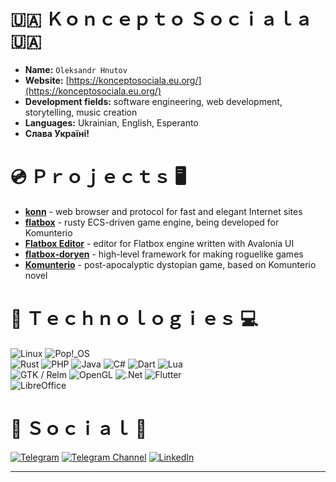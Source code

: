 # 🇺🇦 Ｋｏｎｃｅｐｔｏ Ｓｏｃｉａｌａ 🇺🇦

* **Name:** `Oleksandr Hnutov`
* **Website:** [https://konceptosociala.eu.org/](https://konceptosociala.eu.org/)
* **Development fields:** software engineering, web development, storytelling, music creation
* **Languages:** Ukrainian, English, Esperanto
* **Слава Україні!**

# 💿 Ｐｒｏｊｅｃｔｓ 🖥️

* [**konn**](https://github.com/konceptosociala/konn) - web browser and protocol for fast and elegant Internet sites
* [**flatbox**](https://github.com/konceptosociala/flatbox) - rusty ECS-driven game engine, being developed for Komunterio
* [**Flatbox Editor**](https://github.com/konceptosociala/FlatboxEditor) - editor for Flatbox engine written with Avalonia UI 
* [**flatbox-doryen**](https://github.com/konceptosociala/flatbox-doryen) - high-level framework for making roguelike games 
* [**Komunterio**](https://github.com/konceptosociala/Komunterio) - post-apocalyptic dystopian game, based on Komunterio novel
	
# 🤖 Ｔｅｃｈｎｏｌｏｇｉｅｓ 💻

![Linux](https://img.shields.io/badge/Linux-FCC624?style=for-the-badge&logo=linux&logoColor=black)
![Pop!\_OS](https://img.shields.io/badge/Pop!_OS-48B9C7?style=for-the-badge&logo=Pop!_OS&logoColor=white)
<br>
![Rust](https://img.shields.io/badge/rust-%23000000.svg?style=for-the-badge&logo=rust&logoColor=white)
![PHP](https://img.shields.io/badge/php-%23777BB4.svg?style=for-the-badge&logo=php&logoColor=white)
![Java](https://img.shields.io/badge/java-%23ED8B00.svg?style=for-the-badge&logo=openjdk&logoColor=white)
![C#](https://img.shields.io/badge/c%23-%23239120.svg?style=for-the-badge&logo=c-sharp&logoColor=white)
![Dart](https://img.shields.io/badge/dart-%230175C2.svg?style=for-the-badge&logo=dart&logoColor=white)
![Lua](https://img.shields.io/badge/lua-%232C2D72.svg?style=for-the-badge&logo=lua&logoColor=white)
<br>
![GTK / Relm](https://img.shields.io/badge/GTK%20/%20Relm-black?style=for-the-badge&logo=gtk&logoColor=white)
![OpenGL](https://img.shields.io/badge/OpenGL-%23FFFFFF.svg?style=for-the-badge&logo=opengl)
![.Net](https://img.shields.io/badge/.NET-5C2D91?style=for-the-badge&logo=.net&logoColor=white)
![Flutter](https://img.shields.io/badge/Flutter-%2302569B.svg?style=for-the-badge&logo=Flutter&logoColor=white)
<br>
![LibreOffice](https://img.shields.io/badge/LibreOffice-%2318A303?style=for-the-badge&logo=LibreOffice&logoColor=white)

# 📱 Ｓｏｃｉａｌ 💬

[![Telegram](https://img.shields.io/badge/Telegram-2CA5E0?style=for-the-badge&logo=telegram&logoColor=white)](https://t.me/ksociala_official/)
[![Telegram Channel](https://img.shields.io/badge/Telegram%20Channel-2CA5E0?style=for-the-badge&logo=telegram&logoColor=white)](https://t.me/ksociala/)
[![LinkedIn](https://img.shields.io/badge/linkedin-%230077B5.svg?style=for-the-badge&logo=linkedin&logoColor=white)](https://www.linkedin.com/in/олександр-гнутов-170110300/)

---
